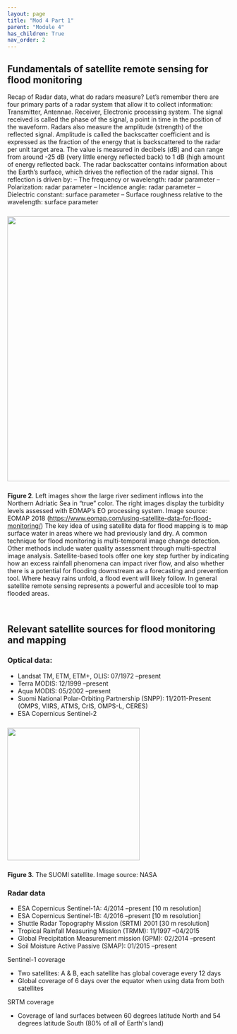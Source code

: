 ```yaml
---
layout: page
title: "Mod 4 Part 1"
parent: "Module 4"
has_children: True
nav_order: 2
---
```



## Fundamentals of satellite remote sensing for flood monitoring
Recap of Radar data, what do radars measure?
Let’s remember there are four primary parts of a radar system that allow it to collect information: Transmitter, Antennae. Receiver, Electronic processing system. The signal received is called the phase of the signal, a point in time in the position of the waveform. Radars also measure the amplitude (strength) of the reflected signal. Amplitude is called the backscatter coefficient and is expressed as the fraction of the energy that is backscattered to the radar per unit target area. The value is measured in decibels (dB) and can range from around -25 dB (very little energy reflected back) to 1 dB (high amount of energy reflected back.
The radar backscatter contains information about the Earth’s surface, which drives the reflection of the radar signal.  This reflection is driven by:
– The frequency or wavelength: radar parameter
– Polarization: radar parameter
– Incidence angle: radar parameter
– Dielectric constant: surface parameter
– Surface roughness relative to the wavelength: surface parameter

<img align="center" src="../images/flood-mapping-sar-images/01_wat.png"  vspace="10" width="600">

**Figure 2**. Left images show the large river sediment inflows into the Northern Adriatic Sea in “true” color. The right images display the turbidity levels assessed with EOMAP’s EO processing system. Image source: EOMAP 2018 (https://www.eomap.com/using-satellite-data-for-flood-monitoring/)
The key idea of using satellite data for flood mapping is to map surface water in areas where we had previously land dry. A common technique for flood monitoring is multi-temporal image change detection. Other methods include water quality assessment through multi-spectral image analysis. Satellite-based tools offer one key step further by indicating how an excess rainfall phenomena can impact river flow, and also whether there is a potential for flooding downstream as a forecasting and prevention tool. Where heavy rains unfold, a flood event will likely follow. 
In general satellite remote sensing represents a powerful and accesible tool to map flooded areas.

&nbsp;

## Relevant satellite sources for flood monitoring and mapping

### Optical data: ###
* Landsat TM, ETM, ETM+, OLIS: 07/1972 –present
* Terra MODIS: 12/1999 –present
* Aqua MODIS: 05/2002 –present
* Suomi National Polar-Orbiting Partnership (SNPP): 11/2011-Present (OMPS, VIIRS, ATMS, CrIS, OMPS-L, CERES)
* ESA Copernicus Sentinel-2

<img align="center" src="../images/flood-mapping-sar-images/02_suomi.jpg"  vspace="10" width="300">

**Figure 3.** The SUOMI satellite. Image source: NASA 

### Radar data ###
* ESA Copernicus Sentinel-1A: 4/2014 –present [10 m resolution]
* ESA Copernicus Sentinel-1B: 4/2016 –present [10 m resolution]
* Shuttle Radar Topography Mission (SRTM) 2001 [30 m resolution]
* Tropical Rainfall Measuring Mission (TRMM): 11/1997 –04/2015
* Global Precipitation Measurement mission (GPM): 02/2014 –present
* Soil Moisture Active Passive (SMAP): 01/2015 –present


Sentinel-1 coverage
* Two satellites: A & B,  each satellite has global coverage every 12 days
* Global coverage of 6 days over the equator when using data from both satellites

SRTM coverage
* Coverage of land surfaces between 60 degrees latitude North and 54 degrees latitude South (80% of all of Earth's land)
